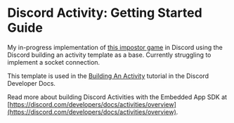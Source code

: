 # Discord Activity: Getting Started Guide

My in-progress implementation of [this impostor game](https://github.com/simGOATed/Impostor) in Discord using the Discord building an activity template as a base. Currently struggling to implement a socket connection.

This template is used in the [Building An Activity](https://discord.com/developers/docs/activities/building-an-activity) tutorial in the Discord Developer Docs.

Read more about building Discord Activities with the Embedded App SDK at [https://discord.com/developers/docs/activities/overview](https://discord.com/developers/docs/activities/overview).


